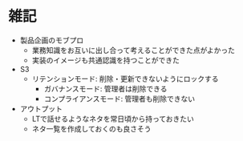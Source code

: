 # 雑記
- 製品企画のモブプロ
    - 業務知識をお互いに出し合って考えることができた点がよかった
    - 実装のイメージも共通認識を持つことができた
- S3
    - リテンションモード: 削除・更新できないようにロックする
        - ガバナンスモード: 管理者は削除できる
        - コンプライアンスモード: 管理者も削除できない
- アウトプット
    - LTで話せるようなネタを常日頃から持っておきたい
    - ネタ一覧を作成しておくのも良さそう
